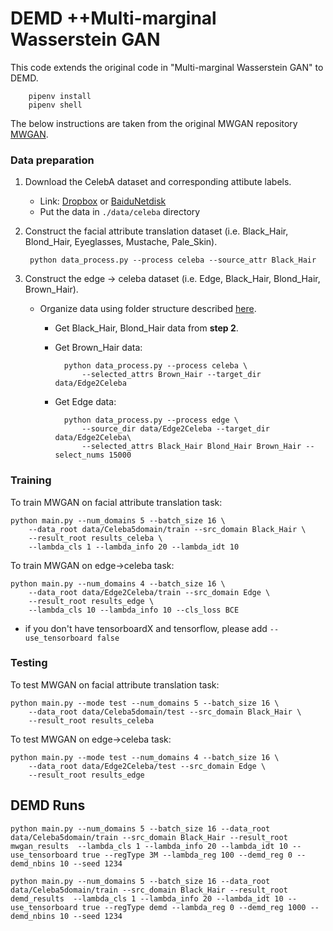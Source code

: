 # DEMD ++Multi-marginal Wasserstein GAN

This code extends the original code in "Multi-marginal Wasserstein GAN" to DEMD.

```
    pipenv install
    pipenv shell
```

The below instructions are taken from the original MWGAN repository [MWGAN](https://github.com/caojiezhang/MWGAN).

### Data preparation

1. Download the CelebA dataset and corresponding attibute labels.
    * Link: [Dropbox](https://www.dropbox.com/s/d1kjpkqklf0uw77/celeba.zip?dl=0) or [BaiduNetdisk](https://pan.baidu.com/s/18_IHVDbA1PW5ljN_Fg84YA&shfl=sharepset)      
    * Put the data in `./data/celeba` directory

2. Construct the facial attribute translation dataset (i.e. Black_Hair, Blond_Hair, Eyeglasses, Mustache, Pale_Skin).
        
        python data_process.py --process celeba --source_attr Black_Hair

3. Construct the edge -> celeba dataset (i.e. Edge, Black_Hair, Blond_Hair, Brown_Hair).
    * Organize data using folder structure described [here](material/data_structure.md).
        * Get  Black_Hair, Blond_Hair data from **step 2**.

        * Get Brown_Hair data:

                python data_process.py --process celeba \
                    --selected_attrs Brown_Hair --target_dir data/Edge2Celeba

        * Get Edge data:

                python data_process.py --process edge \
                    --source_dir data/Edge2Celeba --target_dir data/Edge2Celeba\
                    --selected_attrs Black_Hair Blond_Hair Brown_Hair --select_nums 15000


### Training

To train MWGAN on facial attribute translation task:

    python main.py --num_domains 5 --batch_size 16 \
        --data_root data/Celeba5domain/train --src_domain Black_Hair \
        --result_root results_celeba \
        --lambda_cls 1 --lambda_info 20 --lambda_idt 10
To train MWGAN on edge->celeba task:

    python main.py --num_domains 4 --batch_size 16 \
        --data_root data/Edge2Celeba/train --src_domain Edge \
        --result_root results_edge \
        --lambda_cls 10 --lambda_info 10 --cls_loss BCE

* if you don't have tensorboardX and tensorflow, please add `--use_tensorboard false`

### Testing

To test MWGAN on facial attribute translation task:

    python main.py --mode test --num_domains 5 --batch_size 16 \
        --data_root data/Celeba5domain/test --src_domain Black_Hair \
        --result_root results_celeba

To test MWGAN on edge->celeba task:

    python main.py --mode test --num_domains 4 --batch_size 16 \
        --data_root data/Edge2Celeba/test --src_domain Edge \
        --result_root results_edge

## DEMD Runs

```
python main.py --num_domains 5 --batch_size 16 --data_root data/Celeba5domain/train --src_domain Black_Hair --result_root mwgan_results  --lambda_cls 1 --lambda_info 20 --lambda_idt 10 --use_tensorboard true --regType 3M --lambda_reg 100 --demd_reg 0 --demd_nbins 10 --seed 1234
```

```
python main.py --num_domains 5 --batch_size 16 --data_root data/Celeba5domain/train --src_domain Black_Hair --result_root demd_results  --lambda_cls 1 --lambda_info 20 --lambda_idt 10 --use_tensorboard true --regType demd --lambda_reg 0 --demd_reg 1000 --demd_nbins 10 --seed 1234
```